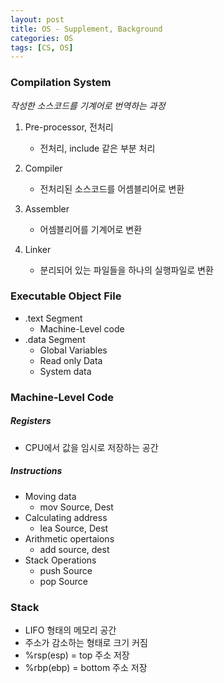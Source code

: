 ```yaml
---
layout: post
title: OS - Supplement, Background
categories: OS
tags: [CS, OS]
---
```


### Compilation System

_작성한 소스코드를 기계어로 번역하는 과정_

1. Pre-processor, 전처리

   - 전처리, include 같은 부분 처리

2. Compiler

   - 전처리된 소스코드를 어셈블리어로 변환

3. Assembler

   - 어셈블리어를 기계어로 변환

4. Linker

   - 분리되어 있는 파일들을 하나의 실행파일로 변환

### Executable Object File

- .text Segment
  - Machine-Level code
- .data Segment
  - Global Variables
  - Read only Data
  - System data

### Machine-Level Code

##### Registers

- CPU에서 값을 임시로 저장하는 공간

##### Instructions

- Moving data
  - mov Source, Dest
- Calculating address
  - lea Source, Dest
- Arithmetic opertaions
  - add source, dest
- Stack Operations
  - push Source
  - pop Source

### Stack

- LIFO 형태의 메모리 공간
- 주소가 감소하는 형태로 크기 커짐
- %rsp(esp) = top 주소 저장
- %rbp(ebp) = bottom 주소 저장
